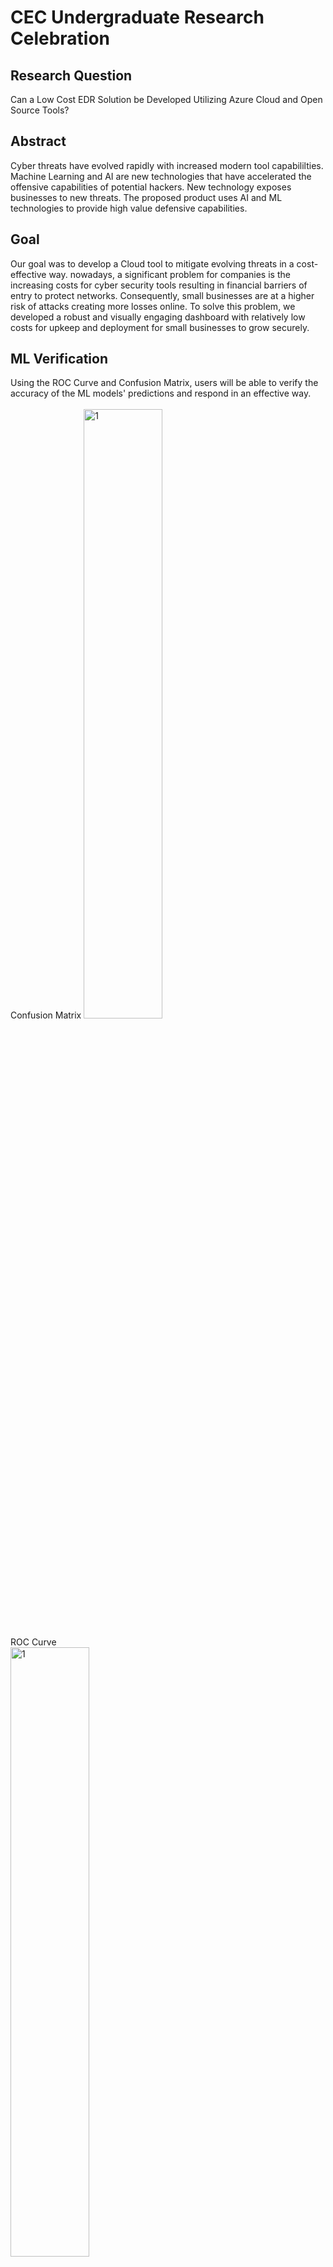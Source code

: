 # CEC Undergraduate Research Celebration

<h2>Research Question</h2>
Can a Low Cost EDR Solution be Developed Utilizing Azure Cloud and Open Source Tools?
<br />

<h2>Abstract</h2>
Cyber threats have evolved rapidly with increased modern tool capabililties. Machine Learning and AI are new technologies that have accelerated the offensive capabilities of potential hackers. New technology exposes businesses to new threats. The proposed product uses AI and ML technologies to provide high value defensive capabilities.
<br />

<h2>Goal</h2>
Our goal was to develop a Cloud tool to mitigate evolving threats in a cost-effective way. nowadays, a significant problem for companies is the increasing costs for cyber security tools resulting in financial barriers of entry to protect networks. Consequently, small businesses are at a higher risk of attacks creating more losses online. To solve this problem, we developed a robust and visually engaging dashboard with relatively low costs for upkeep and deployment for small businesses to grow securely. 
<br />

<h2>ML Verification</h2>
Using the ROC Curve and Confusion Matrix, users will be able to verify the accuracy of the ML models' predictions and respond in an effective way.
<br /> <br />
Confusion Matrix
<img src="https://i.imgur.com/ObDTjPe.png" height="50%" width="50%" alt="1"/>
<br />

ROC Curve <br />
<img src="https://i.imgur.com/7sEw1GN.png" height="50%" width="50%" alt="1"/>
<br />

<h2>Sample Dashboard</h2>
The following is a sample Kibana Dashboard utilizing web traffic logs. <br />
<img src="https://i.imgur.com/OGfz5et.png" height="80%" width="80%" alt="1"/>
<br />

<h2>Award</h2>
<img src="https://i.imgur.com/uoA89rc.jpg" height="50%" width="50%" alt="1"/>
